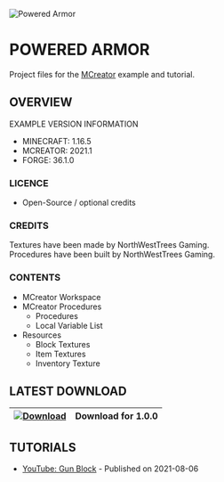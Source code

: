 ![Powered Armor](https://i.imgur.com/HM3PTXK.png)
# POWERED ARMOR
Project files for the [MCreator](https://mcreator.net/) example and tutorial.

## OVERVIEW
EXAMPLE VERSION INFORMATION

* MINECRAFT: 1.16.5
* MCREATOR: 2021.1
* FORGE: 36.1.0

### LICENCE
- Open-Source / optional credits

### CREDITS
Textures have been made by NorthWestTrees Gaming.    
Procedures have been built by NorthWestTrees Gaming.

### CONTENTS
* MCreator Workspace
* MCreator Procedures
    * Procedures
    * Local Variable List
* Resources
    * Block Textures
    * Item Textures
    * Inventory Texture

## LATEST DOWNLOAD
| [![Download](https://i.imgur.com/Xcxx2Gr.png)](https://github.com/MCreator-Examples/Powered-Armor/files/7393943/powered_armor_project_files.zip) | Download for 1.0.0 |
| --- | --- |

## TUTORIALS
* [YouTube: Gun Block](https://youtu.be/KPbeOc8smbk) - Published on 2021-08-06

